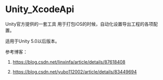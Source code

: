 # Unity_XcodeApi
Unity官方提供的一套工具 用于打包iOS的时候，自动化设置导出工程的各项配置。

适用于Unity 5.0以后版本。

参考博客：

1. https://blog.csdn.net/linxinfa/article/details/87618408

2. https://blog.csdn.net/yubo112002/article/details/83449694